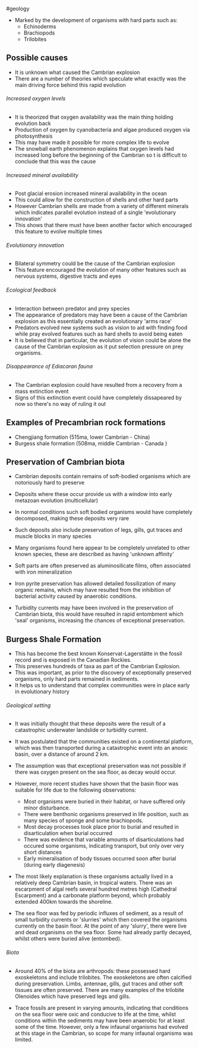 #geology 
- Marked by the development of organisms with hard parts such as:
    - Echinoderms
    - Brachiopods
    - Trilobites

## Possible causes
- It is unknown what caused the Cambrian explosion
- There are a number of theories which speculate what exactly was the main driving force behind this rapid evolution

###### Increased oxygen levels
- It is theorized that oxygen availability was the main thing holding evolution back
- Production of oxygen by cyanobacteria and algae produced oxygen via photosynthesis
- This may have made it possible for more complex life to evolve
- The snowball earth phenomenon explains that oxygen levels had increased long before the beginning of the Cambrian so t is difficult to conclude that this was the cause

###### Increased mineral availability
- Post glacial erosion increased mineral availability in the ocean
- This could allow for the construction of shells and other hard parts
- However Cambrian shells are made from a variety of different minerals which indicates parallel evolution instead of a single 'evolutionary innovation'
- This shows that there must have been another factor which encouraged this feature to evolve multiple times

###### Evolutionary innovation
- Bilateral symmetry could be the cause of the Cambrian explosion
- This feature encouraged the evolution of many other features such as nervous systems, digestive tracts and eyes

###### Ecological feedback
- Interaction between predator and prey species
- The appearance of predators may have been a cause of the Cambrian explosion as this essentially created an evolutionary 'arms race' 
- Predators evolved new systems such as vision to aid with finding food while pray evolved features such as hard shells to avoid being eaten
- It is believed that in particular, the evolution of vision could be alone the cause of the Cambrian explosion as it put selection pressure on prey organisms.

###### Disappearance of Ediacaran fauna
- The Cambrian explosion could have resulted from a recovery from a mass extinction event
- Signs of this extinction event could have completely dissapeared by now so there's no way of ruling it out

## Examples of Precambrian rock formations
- Chengjiang formation (515ma, lower Cambrian - China)
- Burgess shale formation (508ma, middle Cambrian - Canada )

## Preservation of Cambrian biota
- Cambrian deposits contain remains of soft-bodied organisms which are notoriously hard to preserve
- Deposits where these occur provide us with a window into early metazoan evolution (multicellular)
- In normal conditions such soft bodied organisms would have completely decomposed, making these deposits very rare
- Such deposits also include preservation of legs, gills, gut traces and muscle blocks in many species
- Many organisms found here appear to be completely unrelated to other known species, these are described as having 'unknown affinity'

- Soft parts are often preserved as aluminosilicate films, often associated with iron mineralization
- Iron pyrite preservation has allowed detailed fossilization of many organic remains, which may have resulted from the inhibition of bacterial activity caused by anaerobic conditions.
- Turbidity currents may have been involved in the preservation of Cambrian biota, this would have resulted in rapid entombment which 'seal' organisms, increasing the chances of exceptional preservation.

## Burgess Shale Formation
- This has become the best known Konservat-Lagerstätte in the fossil record and is exposed in the Canadian Rockies. 
- This preserves hundreds of taxa as part of the Cambrian Explosion. 
- This was important, as prior to the discovery of exceptionally preserved organisms, only hard parts remained in sediments. 
- It helps us to understand that complex communities were in place early in evolutionary history

###### Geological setting
- It was initially thought that these deposits were the result of a catastrophic underwater landslide or turbidity current. 
- It was postulated that the communities existed on a continental platform, which was then transported during a catastrophic event into an anoxic basin, over a distance of around 2 km. 
- The assumption was that exceptional preservation was not possible if there was oxygen present on the sea floor, as decay would occur.
- However, more recent studies have shown that the basin floor was suitable for life due to the following observations:
    - Most organisms were buried in their habitat, or have suffered only minor disturbance.
    - There were benthonic organisms preserved in life position, such as many species of sponge and some brachiopods.
    - Most decay processes took place prior to burial and resulted in disarticulation when burial occurred
    - There was evidence that variable amounts of disarticulations had occured some organisms, indicating transport, but only over very short distances
    - Early mineralisation of body tissues occurred soon after burial (during early diagenesis)

- The most likely explanation is these organisms actually lived in a relatively deep Cambrian basin, in tropical waters. There was an escarpment of algal reefs several hundred metres high (Cathedral Escarpment) and a carbonate platform beyond, which probably extended 400km towards the shoreline.
- The sea floor was fed by periodic influxes of sediment, as a result of small turbidity currents or 'slurries' which then covered the organisms currently on the basin floor. At the point of any 'slurry', there were live and dead organisms on the sea floor. Some had already partly decayed, whilst others were buried alive (entombed).

###### Biota
- Around 40% of the biota are arthropods: these possessed hard exoskeletons and include trilobites. The exoskeletons are often calcified during preservation. Limbs, antennae, gills, gut traces and other soft tissues are often preserved. There are many examples of the trilobite Olenoides which have preserved legs and gills.

- Trace fossils are present in varying amounts, indicating that conditions on the sea floor were oxic and conducive to life at the time, whilst conditions within the sediments may have been anaerobic for at least some of the time. However, only a few infaunal organisms had evolved at this stage in the Cambrian, so scope for many infaunal organisms was limited.


